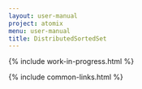 ```yaml
---
layout: user-manual
project: atomix
menu: user-manual
title: DistributedSortedSet
---
```


{% include work-in-progress.html %}

{% include common-links.html %}
